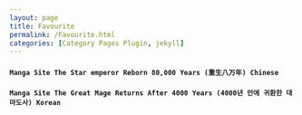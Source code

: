 ```yaml
---
layout: page
title: Favourite
permalink: /Favourite.html
categories: [Category Pages Plugin, jekyll]
---
```



#### **````Manga Site The Star emperor Reborn 80,000 Years (重生八万年) Chinese````**
#### **````Manga Site The Great Mage Returns After 4000 Years (4000년 만에 귀환한 대마도사) Korean````**







